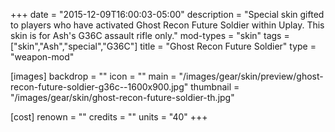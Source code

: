 +++
date = "2015-12-09T16:00:03-05:00"
description = "Special skin gifted to players who have activated Ghost Recon Future Soldier within Uplay. This skin is for Ash's G36C assault rifle only."
mod-types = "skin"
tags = ["skin","Ash","special","G36C"]
title = "Ghost Recon Future Soldier"
type = "weapon-mod"

[images]
  backdrop = ""
  icon = ""
  main = "/images/gear/skin/preview/ghost-recon-future-soldier-g36c--1600x900.jpg"
  thumbnail = "/images/gear/skin/ghost-recon-future-soldier-th.jpg"

[cost]
  renown = ""
  credits = ""
  units = "40"
+++

